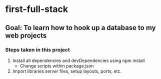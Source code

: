 # first-full-stack

## Goal: To learn how to hook up a database to my web projects


### Steps taken in this project
1. Install all dependencies and devDependencies using npm install
    - Change scripts within package.json
2. Import libraries server files, setup layouts, ports, etc.